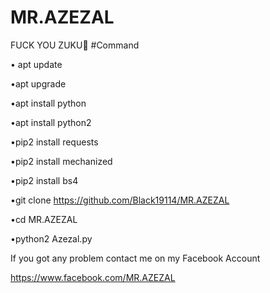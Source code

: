 # MR.AZEZAL
FUCK YOU ZUKU🖕
#Command

• apt update 

•apt upgrade

•apt install python

•apt install python2

•pip2 install requests

•pip2 install mechanized

•pip2 install bs4

•git clone https://github.com/Black19114/MR.AZEZAL

•cd MR.AZEZAL

•python2 Azezal.py

If you got any problem contact me on my Facebook Account

https://www.facebook.com/MR.AZEZAL
